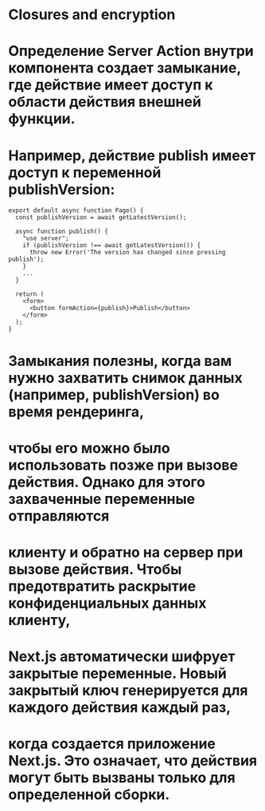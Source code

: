# Closures and encryption
# Определение Server Action внутри компонента создает замыкание, где действие имеет доступ к области действия внешней функции. 
# Например, действие publish имеет доступ к переменной publishVersion:
```tsx app/page.tsx
export default async function Page() {
  const publishVersion = await getLatestVersion();
 
  async function publish() {
    "use server";
    if (publishVersion !== await getLatestVersion()) {
      throw new Error('The version has changed since pressing publish');
    }
    ...
  }
 
  return (
    <form>
      <button formAction={publish}>Publish</button>
    </form>
  );
}
```
# Замыкания полезны, когда вам нужно захватить снимок данных (например, publishVersion) во время рендеринга,
# чтобы его можно было использовать позже при вызове действия. Однако для этого захваченные переменные отправляются 
# клиенту и обратно на сервер при вызове действия. Чтобы предотвратить раскрытие конфиденциальных данных клиенту, 
# Next.js автоматически шифрует закрытые переменные. Новый закрытый ключ генерируется для каждого действия каждый раз, 
# когда создается приложение Next.js. Это означает, что действия могут быть вызваны только для определенной сборки.

